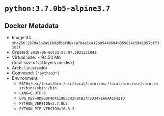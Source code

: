 # `python:3.7.0b5-alpine3.7`

## Docker Metadata

- Image ID: `sha256:2978a3b2a91bd2dbbfd8aca784a1ca12699448604b859814c5d41957bff3105f`
- Created: `2018-06-06T23:07:07.502133104Z`
- Virtual Size: ~ 94.50 Mb  
  (total size of all layers on-disk)
- Arch: `linux`/`amd64`
- Command: `["python3"]`
- Environment:
  - `PATH=/usr/local/bin:/usr/local/sbin:/usr/local/bin:/usr/sbin:/usr/bin:/sbin:/bin`
  - `LANG=C.UTF-8`
  - `GPG_KEY=0D96DF4D4110E5C43FBFB17F2D347EA6AA65421D`
  - `PYTHON_VERSION=3.7.0b5`
  - `PYTHON_PIP_VERSION=10.0.1`
